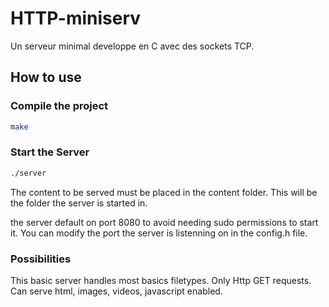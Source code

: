 # HTTP-miniserv

Un serveur minimal developpe en C avec des sockets TCP.

## How to use

### Compile the project

```bash
make
```

### Start the Server

```bash
./server
```

The content to be served must be placed in the content folder.
This will be the folder the server is started in.

the server default on port 8080 to avoid needing sudo permissions to start it.
You can modify the port the server is listenning on in the config.h file.

### Possibilities

This basic server handles most basics filetypes. Only Http GET requests.
Can serve html, images, videos, javascript enabled.
